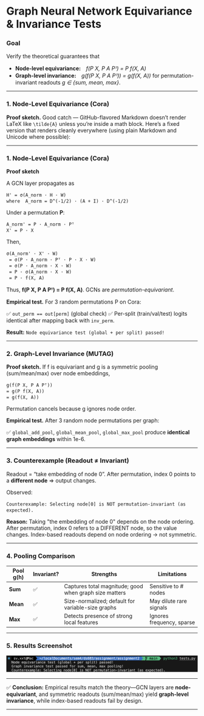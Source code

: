# **Graph Neural Network Equivariance & Invariance Tests**

### **Goal**

Verify the theoretical guarantees that

* **Node-level equivariance:** *f(P X, P A Pᵀ) = P f(X, A)*
* **Graph-level invariance:** *g(f(P X, P A Pᵀ)) = g(f(X, A))*
  for permutation-invariant readouts *g ∈ {sum, mean, max}*.

---

### **1. Node-Level Equivariance (Cora)**

**Proof sketch.**
Good catch — GitHub-flavored Markdown doesn’t render LaTeX like `\tilde{A}` unless you’re inside a math block.
Here’s a fixed version that renders cleanly everywhere (using plain Markdown and Unicode where possible):

---

### **1. Node-Level Equivariance (Cora)**

**Proof sketch**

A GCN layer propagates as

```
H' = σ(A_norm · H · W)
where  A_norm = D^(-1/2) · (A + I) · D^(-1/2)
```

Under a permutation **P**:

```
A_norm' = P · A_norm · Pᵀ
X' = P · X
```

Then,

```
σ(A_norm' · X' · W)
 = σ(P · A_norm · Pᵀ · P · X · W)
 = σ(P · A_norm · X · W)
 = P · σ(A_norm · X · W)
 = P · f(X, A)
```

Thus,
**f(P X, P A Pᵀ) = P f(X, A)**. GCNs are *permutation-equivariant*.

**Empirical test.**
For 3 random permutations P on Cora:

✅ `out_perm == out[perm]` (global check)
✅ Per-split (train/val/test) logits identical after mapping back with `inv_perm`.

**Result:**
`Node equivariance test (global + per split) passed!`

---

### **2. Graph-Level Invariance (MUTAG)**

**Proof sketch.**
If f is equivariant and g is a symmetric pooling (sum/mean/max) over node embeddings,
```
g(f(P X, P A Pᵀ))
= g(P f(X, A))
= g(f(X, A))
```
Permutation cancels because g ignores node order.

**Empirical test.**
After 3 random node permutations per graph:

✅ `global_add_pool`, `global_mean_pool`, `global_max_pool` produce **identical graph embeddings** within 1e-6.

---

### **3. Counterexample (Readout ≠ Invariant)**

Readout = “take embedding of node 0”.
After permutation, index 0 points to a **different node** ⇒ output changes.

Observed:

```
Counterexample: Selecting node[0] is NOT permutation-invariant (as expected).
```

**Reason:** Taking "the embedding of node 0" depends on the node ordering. After permutation, index 0 refers to a DIFFERENT node, so the value changes.
Index-based readouts depend on node ordering → not symmetric. 

---

### **4. Pooling Comparison**

| Pool g(h) | Invariant? | Strengths                                              | Limitations               |
| --------- | ---------- | ------------------------------------------------------ | ------------------------- |
| **Sum**   | ✅          | Captures total magnitude; good when graph size matters | Sensitive to # nodes      |
| **Mean**  | ✅          | Size-normalized; default for variable-size graphs      | May dilute rare signals   |
| **Max**   | ✅          | Detects presence of strong local features              | Ignores frequency, sparse |

---

### **5. Results Screenshot**

![Tests output](https://raw.githubusercontent.com/jeet1912/GINE/main/tests.png)

---

✅ **Conclusion:**
Empirical results match the theory—GCN layers are **node-equivariant**, and symmetric readouts (sum/mean/max) yield **graph-level invariance**, while index-based readouts fail by design.

---
